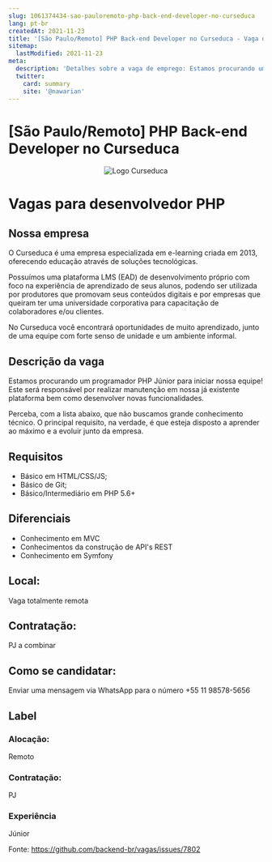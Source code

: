 ```yaml
---
slug: 1061374434-sao-pauloremoto-php-back-end-developer-no-curseduca
lang: pt-br
createdAt: 2021-11-23
title: '[São Paulo/Remoto] PHP Back-end Developer no Curseduca - Vaga de Emprego'
sitemap:
  lastModified: 2021-11-23
meta:
  description: 'Detalhes sobre a vaga de emprego: Estamos procurando um programador PHP Júnior para iniciar nossa equipe! Este será responsável por realizar manutenção em nossa já existente plataforma bem como desenvolver novas funcionalidades. Perceba, com a lista abaixo, que não buscamos grande conhecimento técnico. O principal requisito, na verdade, é que esteja disposto a aprender ao máximo e a evoluir junto da empresa.'
  twitter:
    card: summary
    site: '@nawarian'
---
```


# [São Paulo/Remoto] PHP Back-end Developer no Curseduca

<p align="center">
<img alt="Logo Curseduca" src="https://user-images.githubusercontent.com/60680170/95210360-cdeee480-07c1-11eb-85b0-e3db444a7249.png" style="max-width: 100%;">
</p>

# Vagas para desenvolvedor PHP

## Nossa empresa

O Curseduca é uma empresa especializada em e-learning criada em 2013, oferecendo educação através de soluções tecnológicas.

Possuímos uma plataforma LMS (EAD) de desenvolvimento próprio com foco na experiência de aprendizado de seus alunos, podendo ser utilizada por produtores que promovam seus conteúdos digitais e por empresas que queiram ter uma universidade corporativa para capacitação de colaboradores e/ou clientes.

No Curseduca você encontrará oportunidades de muito aprendizado, junto de uma equipe com forte senso de unidade e um ambiente informal.

## Descrição da vaga

Estamos procurando um programador PHP Júnior para iniciar nossa equipe! Este será responsável por realizar manutenção em nossa já existente plataforma bem como desenvolver novas funcionalidades.

Perceba, com a lista abaixo, que não buscamos grande conhecimento técnico. O principal requisito, na verdade, é que esteja disposto a aprender ao máximo e a evoluir junto da empresa.

## Requisitos

- Básico em HTML/CSS/JS;
- Básico de Git;
- Básico/Intermediário em PHP 5.6+

## Diferenciais

- Conhecimento em MVC
- Conhecimentos da construção de API's REST
- Conhecimento em Symfony

## Local:

Vaga totalmente remota

## Contratação:

PJ a combinar

## Como se candidatar:

Enviar uma mensagem via WhatsApp para o número +55 11 98578-5656

## Label

### Alocação:

Remoto

### Contratação:

PJ

### Experiência

Júnior

Fonte: https://github.com/backend-br/vagas/issues/7802